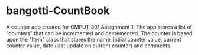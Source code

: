 # bangotti-CountBook

A counter app created for CMPUT 301 Assignment 1. The app stores a list of "counters" that can be incremented and decremented. The counter is based upon the "Item" class that stores the name, intiial counter value, current counter value, date (last update on current counter) and comments. 
